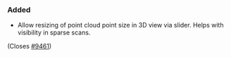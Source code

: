 ### Added

- Allow resizing of point cloud point size in 3D view via slider. Helps with visibility in sparse scans.

(Closes [#9461](https://github.com/cvat-ai/cvat/issues/9461))
